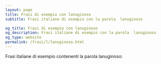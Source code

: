 ```yaml
---
layout: page
title: Frasi di esempio con lanuginoso 
subtitle: Frasi italiane di esempio con la parola  lanuginoso

og_title: Frasi di esempio con lanuginoso 
og_description: Frasi italiane di esempio con la parola  lanuginoso
og_type: website
permalink: /frasi/l/lanuginoso.html
---
```


Frasi italiane di esempio contenenti la parola lanuginoso:


